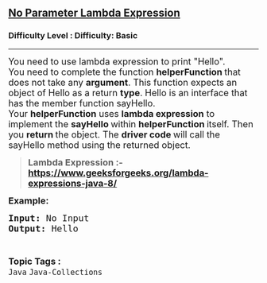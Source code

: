 <h2><a href="https://www.geeksforgeeks.org/problems/no-parameter-lambda-expression/1?page=6&category=Java&sortBy=submissions">No Parameter Lambda Expression</a></h2><h3>Difficulty Level : Difficulty: Basic</h3><hr><div class="problems_problem_content__Xm_eO"><p><span style="font-size: 18px;">You need to use lambda expression to print "Hello".<br>You need to complete the function&nbsp;<strong>helperFunction&nbsp;</strong>that does not take any&nbsp;<strong>argument</strong>. This function expects an object of Hello as a return&nbsp;<strong>type</strong>. Hello is an interface that has the member function sayHello. Your&nbsp;<strong>helperFunction</strong>&nbsp;uses&nbsp;<strong>lambda expression</strong>&nbsp;to implement the&nbsp;<strong>sayHello&nbsp;</strong>within&nbsp;<strong>helperFunction&nbsp;</strong>itself. Then you&nbsp;<strong>return&nbsp;</strong>the object. The&nbsp;<strong>driver code&nbsp;</strong>will call the sayHello method using the returned object.<br></span></p>
<blockquote>
<p><strong><span style="font-size: 18px;">Lambda Expression :- <a href="https://www.geeksforgeeks.org/lambda-expressions-java-8/" target="_blank" rel="noopener">https://www.geeksforgeeks.org/lambda-expressions-java-8/</a></span></strong></p>
</blockquote>
<p><span style="font-size: 18px;"><strong>Example:</strong></span></p>
<pre><span style="font-size: 18px;"><strong>Input: </strong>No Input
</span><span style="font-size: 18px;"><strong>Output: </strong>Hello</span>
</pre></div><br><p><span style=font-size:18px><strong>Topic Tags : </strong><br><code>Java</code>&nbsp;<code>Java-Collections</code>&nbsp;